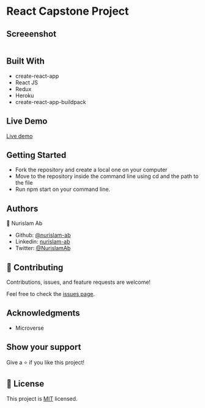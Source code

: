 # React Capstone Project



## Screeenshot
![]()


## Built With

- create-react-app
- React JS
- Redux
- Heroku
- create-react-app-buildpack

## Live Demo

[Live demo]()


## Getting Started

- Fork the repository and create a local one on your computer
- Move to the repository inside the command line using cd and the path to the file
- Run npm start on your command line.

## Authors

👤 Nurislam Ab
- Github: [@nurislam-ab](https://github.com/nurislam-ab)
- Linkedin: [nurislam-ab](https://www.linkedin.com/in/nurislam-ab/)
- Twitter: [@NurislamAb](https://twitter.com/NurislamAb)

## 🤝 Contributing

Contributions, issues, and feature requests are welcome!

Feel free to check the [issues page](issues/).

## Acknowledgments

* Microverse

## Show your support

Give a ⭐️ if you like this project!

## 📝 License

This project is [MIT](LICENSE) licensed.